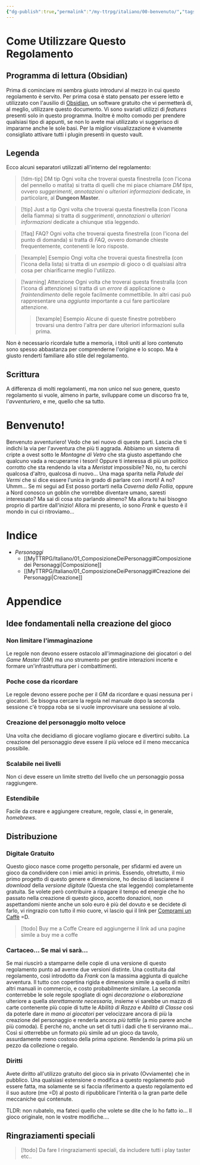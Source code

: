 ```yaml
---
{"dg-publish":true,"permalink":"/my-ttrpg/italiano/00-benvenuto/","tags":["gardenEntry"]}
---
```


# Come Utilizzare Questo Regolamento

## Programma di lettura (Obsidian)
Prima di cominciare mi sembra giusto introdurvi al mezzo in cui questo regolamento è servito.
Per prima cosa è stato pensato per essere letto e utilizzato con l'ausilio di [Obsidian](https://obsidian.md), un software gratuito che vi permetterà di, al meglio, utilizzare questo documento. Vi sono svariati utilizzi di *features* presenti solo in questo programma. Inoltre è molto comodo per prendere qualsiasi tipo di appunti, se non lo avete mai utilizzato vi suggerisco di impararne anche le sole basi.
Per la miglior visualizzazione è vivamente consigliato attivare tutti i plugin presenti in questo vault.

## Legenda
Ecco alcuni separatori utilizzati all'interno del regolamento:
>[!dm-tip] DM tip
>Ogni volta che troverai questa finestrella (con l'icona del pennello o matita) si tratta di quelli che mi piace chiamare *DM tips*, ovvero *suggerimenti*, *annotazioni* o *ulteriori informazioni* dedicate, in particolare, al **Dungeon Master**.

>[!tip] Just a tip
>Ogni volta che troverai questa finestrella (con l'icona della fiamma) si tratta di _suggerimenti_, _annotazioni_ o _ulteriori informazioni_ dedicate a chiunque stia leggendo.

> [!faq] FAQ?
> Ogni volta che troverai questa finestrella (con l'icona del punto di domanda) si tratta di *FAQ*, ovvero domande chieste frequentemente, contenenti le loro risposte.

>[!example] Esempio
>Ongi volta che troverai questa finestrella (con l'icona della lista) si tratta di un *esempio* di gioco o di qualsiasi altra cosa per chiarificarne meglio l'utilizzo.

>[!warning] Attenzione
>Ogni volta che troverai questa finestralla (con l'icona di attenzione) si tratta di un *errore* di applicazione o *fraintendimento* delle regole facilmente commettibile. 
>In altri casi può rappresentare una *aggiunta* importante a cui fare particolare attenzione.
> >[!example] Esempio
> >Alcune di queste finestre potrebbero trovarsi una dentro l'altra per dare ulteriori informazioni sulla prima.

Non è necessario ricordale tutte a memoria, i titoli uniti al loro contenuto sono spesso abbastanza per comprenderne l'origine e lo scopo. Ma è giusto renderti familiare allo stile del regolamento.

## Scrittura
A differenza di molti regolamenti, ma non unico nel suo genere, questo regolamento si vuole, almeno in parte, sviluppare come un discorso fra te, l'*avventuriero*, e me, quello che sa tutto.

# Benvenuto!
Benvenuto avventuriero! Vedo che sei nuovo di queste parti. Lascia che ti indichi la via per l'avventura che più ti aggrada. Abbiamo un sistema di cripte a ovest sotto le *Montagne di Vetro* che sta giusto aspettando che qualcuno vada a recuperarne i tesori! Oppure ti interessa di più un politico corrotto che sta rendendo la vita a *Meristat* impossibile? No, no, tu cerchi qualcosa d'altro, qualcosa di nuovo... Una maga sparita nella *Palude dei Vermi* che si dice essere l'unica in grado di parlare con i morti! A no? Uhmm... Se mi segui ad Est posso portarti nella *Caverna della Follia*, oppure a Nord conosco un goblin che vorrebbe diventare umano, saresti interessato? Ma sai di cosa sto parlando almeno? Ma allora tu hai bisogno proprio di partire dall'inizio!
Allora mi presento, io sono *Frank* e questo è il mondo in cui ci ritroviamo...

# Indice

- *Personaggi*
	- [[MyTTRPG/Italiano/01_ComposizioneDeiPersonaggi#Composizione dei Personaggi\|Composizione]]
	- [[MyTTRPG/Italiano/01_ComposizioneDeiPersonaggi#Creazione dei Personaggi\|Creazione]]


# Appendice

## Idee fondamentali nella creazione del gioco
### Non limitare l'immaginazione
Le regole non devono essere ostacolo all'immaginazione dei giocatori o del *Game Master* (GM) ma uno strumento per gestire interazioni incerte e formare un'infrastruttura per i combattimenti.

### Poche cose da ricordare
Le regole devono essere poche per il GM da ricordare e quasi nessuna per i giocatori. Se bisogna cercare la regola nel manuale dopo la seconda sessione c'è troppa roba se si vuole improvvisare una sessione al volo.

### Creazione del personaggio molto veloce
Una volta che decidiamo di giocare vogliamo giocare e divertirci subito. La creazione del personaggio deve essere il più veloce ed il meno meccanica possibile.

### Scalabile nei livelli
Non ci deve essere un limite stretto del livello che un personaggio possa raggiungere.

### Estendibile
Facile da creare e aggiungere creature, regole, classi e, in generale, *homebrews*.

## Distribuzione
### Digitale Gratuito
Questo gioco nasce come progetto personale, per sfidarmi ed avere un gioco da condividere con i miei amici in primis.
Essendo, oltretutto, il mio primo progetto di questo genere e dimensione, ho deciso di lasciarene il *download* della *versione digitale* (Questa che stai leggendo) completamente gratuita.
Se volete però contribuire a ripagare il tempo ed energie che ho passato nella creazione di questo gioco, accetto donazioni, non aspettandomi niente anche un solo euro è più del dovuto e se decidete di farlo, vi ringrazio con tutto il mio cuore, vi lascio qui il link per [Comprami un Caffè]() =D.
>[!todo] Buy me a Coffe
>Creare ed aggiungerne il link ad una pagine simile a buy me a coffe

### Cartaceo... Se mai vi sarà...
Se mai riuscirò a stamparne delle copie di una versione di questo regolamento punto ad averne due versioni distinte. Una costituita dal regolamento, così introdotto da *Frank* con la massima aggiunta di qualche avventura. Il tutto con copertina rigida e dimensione simile a quella di miltri altri manuali in commercio, e costo probabilmente similare. La seconda conterrebbe le sole regole spogliate di ogni *decorazione* o *elaborazione* ulteriore a quella *sterettamente necessaria*, insieme vi sarebbe un mazzo di carte contenente più copie di tutte le *Abilità di Razza* e *Abilità di Classe* così da poterle dare *in mano ai giocatori* per velocizzare ancora di più la creazione del personaggio e renderla ancora *più tattile* (a mio parere anche più comoda). E perché no, anche un set di tutti i dadi che ti serviranno mai... Così si otterrebbe un formato più simile ad un gioco da tavolo, assurdamente meno costoso della prima opzione. Rendendo la prima più un pezzo da collezione o regalo.

### Diritti
Avete diritto all'utilizzo gratuito del gioco sia in privato (Ovviamente) che in pubblico.
Una qualsiasi estensione o modifica a questo regolamento può essere fatta, ma solamente se si faccia riferimento a questo regolamento ed il suo autore (me =D) al posto di ripubblicare l'interità o la gran parte delle meccaniche qui contenute.

TLDR: non rubatelo, ma fateci quello che volete se dite che lo ho fatto io... Il gioco originale, non le vostre modifiche....

## Ringraziamenti speciali
>[!todo] Da fare
>I ringraziamenti speciali, da includere tutti i play taster etc..